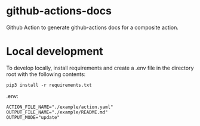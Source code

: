 # github-actions-docs

Github Action to generate github-actions docs for a composite action.

<!-- BEGIN_ACTION_DOCS -->

<!-- END_ACTION_DOCS -->

# Local development

To develop locally, install requirements and create a .env file in the directory root with the following contents:

```
pip3 install -r requirements.txt
```

.env:
```
ACTION_FILE_NAME="./example/action.yaml"
OUTPUT_FILE_NAME="./example/README.md"
OUTPUT_MODE="update"
```
